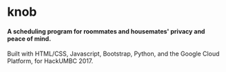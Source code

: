 # knob
#### A scheduling program for roommates and housemates' privacy and peace of mind.
Built with HTML/CSS, Javascript, Bootstrap, Python, and the Google Cloud Platform, for HackUMBC 2017.
